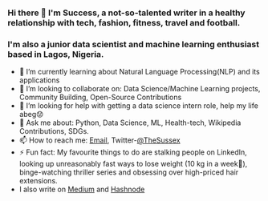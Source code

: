 ### Hi there 👋 I'm Success, a not-so-talented writer in a healthy relationship with tech, fashion, fitness, travel and football. 
### I'm also a junior data scientist and machine learning enthusiast based in Lagos, Nigeria. 

- 🌱 I’m currently learning about Natural Language Processing(NLP) and its applications
- 👯 I’m looking to collaborate on: Data Science/Machine Learning projects, Community Building, Open-Source Contributions
- 🤔 I’m looking for help with getting a data science intern role, help my life abeg:worried:
- 💬 Ask me about: Python, Data Science, ML, Health-tech, Wikipedia Contributions, SDGs. 
- 📫 How to reach me: [Email](successologunsua@gmail.com), Twitter-[@TheSussex](https://twitter.com/TheSussex_)
- ⚡ Fun fact: My favourite things to do are stalking people on LinkedIn, looking up unreasonably fast ways to lose weight (10 kg in a week🤔), binge-watching thriller series and obsessing over high-priced hair extensions.
- I also write on [Medium](https://medium.com/@TheSussex) and [Hashnode](https://hashnode.com/@TheSussex)
 
